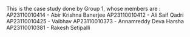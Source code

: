 This is the case study done by Group 1, whose members are :
AP23110010414 - Abir Krishna Banerjee
AP23110010412 - Ali Saif Qadri
AP23110010425 - Vaibhav
AP23110010373 - Annamreddy Deva Harsha
AP23110010381 - Rakesh Setipalli
